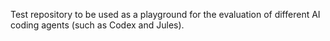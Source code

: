 Test repository to be used as a playground for the evaluation of different AI coding agents (such as Codex and Jules).
